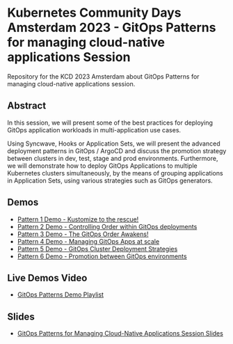 # Kubernetes Community Days Amsterdam 2023 - GitOps Patterns for managing cloud-native applications Session

Repository for the KCD 2023 Amsterdam about GitOps Patterns for managing cloud-native applications session.

## Abstract

In this session, we will present some of the best practices for deploying GitOps application workloads in multi-application use cases.

Using Syncwave, Hooks or Application Sets, we will present the advanced deployment patterns in GitOps / ArgoCD and discuss the promotion strategy between clusters in dev, test, stage and prod environments. Furthermore, we will demonstrate how to deploy GitOps Applications to multiple Kubernetes clusters simultaneously, by the means of grouping applications in Application Sets, using various strategies such as GitOps generators.

## Demos

* [Pattern 1 Demo - Kustomize to the rescue!](./demos/pattern1/README.md)
* [Pattern 2 Demo - Controlling Order within GitOps deployments](./demos/pattern2/README.md)
* [Pattern 3 Demo - The GitOps Order Awakens!](./demos/pattern3/README.md)
* [Pattern 4 Demo - Managing GitOps Apps at scale](./demos/pattern4/README.md)
* [Pattern 5 Demo - GitOps Cluster Deployment Strategies](./demos/pattern5/README.md)
* [Pattern 6 Demo - Promotion between GitOps environments](./demos/pattern6/README.md)

## Live Demos Video

* [GitOps Patterns Demo Playlist](https://www.youtube.com/playlist?list=PLKXNoUxsG626IDRP-9r18FnOrgnukeEW4)

## Slides

* [GitOps Patterns for Managing Cloud-Native Applications Session Slides](https://github.com/rcarrata/kcd23ams-gitops-patterns/blob/main/docs/KCD%20AMS%20-%20GitOps%20Patterns%20for%20Managing%20Cloud%20Native%20Applications.pdf)
